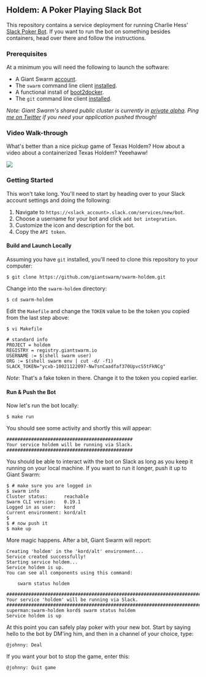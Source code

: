 ## Holdem: A Poker Playing Slack Bot 
This repository contains a service deployment for running Charlie Hess' [Slack Poker Bot](https://github.com/CharlieHess/slack-poker-bot). If you want to run the bot on something besides containers, head over there and follow the instructions.

### Prerequisites
At a minimum you will need the following to launch the software:

* A Giant Swarm [account](https://giantswarm.io/request-invite/).
* The `swarm` command line client [installed](http://docs.giantswarm.io/reference/installation/).
* A functional install of [boot2docker](https://github.com/giantswarm/boot2docker).
* The `git` command line client [installed](https://git-scm.com/downloads).

*Note: Giant Swarm's shared public cluster is currently in [private alpha](https://giantswarm.io/request-invite/). Ping [me on Twitter](https://twitter.com/kordless) if you need your application pushed through!*

### Video Walk-through
What's better than a nice pickup game of Texas Holdem? How about a video about a containerized Texas Holdem? Yeeehaww!

[![](https://raw.githubusercontent.com/giantswarm/swarm-wercker/master/static/video.png)](https://vimeo.com/134043502)

### Getting Started
This won't take long. You'll need to start by heading over to your Slack account settings and doing the following:

1. Navigate to `https://<slack_account>.slack.com/services/new/bot`.
1. Choose a username for your bot and click `add bot integration`.
1. Customize the icon and description for the bot.
1. Copy the `API token`.

#### Build and Launch Locally
Assuming you have `git` installed, you'll need to clone this repository to your computer:

```
$ git clone https://github.com/giantswarm/swarm-holdem.git
```

Change into the `swarm-holdem` directory:

```
$ cd swarm-holdem
```

Edit the `Makefile` and change the `TOKEN` value to be the token you copied from the last step above:

```
$ vi Makefile

# standard info
PROJECT = holdem
REGISTRY = registry.giantswarm.io
USERNAME := $(shell swarm user)
ORG := $(shell swarm env | cut -d/ -f1)
SLACK_TOKEN="ycxb-10021122097-Nw7snCaadfaf370UpvcS5tFkNCg"
```

*Note*: That's a fake token in there. Change it to the token you copied earlier.

#### Run & Push the Bot

Now let's run the bot locally:

```
$ make run
```

You should see some activity and shortly this will appear:

```
##############################################
Your service holdem will be running via Slack.
##############################################
```

You should be able to interact with the bot on Slack as long as you keep it running on your local machine. If you want to run it longer, push it up to Giant Swarm:

```
$ # make sure you are logged in
$ swarm info
Cluster status:      reachable
Swarm CLI version:   0.19.1
Logged in as user:   kord
Current environment: kord/alt
$ 
$ # now push it
$ make up
```

More magic happens. After a bit, Giant Swarm will report:

```
Creating 'holdem' in the 'kord/alt' environment...
Service created successfully!
Starting service holdem...
Service holdem is up.
You can see all components using this command:

    swarm status holdem

##########################################################################
Your service 'holdem' will be running via Slack.
##########################################################################
superman:swarm-holdem kord$ swarm status holdem
Service holdem is up
```

At this point you can safely play poker with your new bot. Start by saying hello to the bot by DM'ing him, and then in a channel of your choice, type:

```
@johnny: Deal
```

If you want your bot to stop the game, enter this:

```
@johnny: Quit game
```